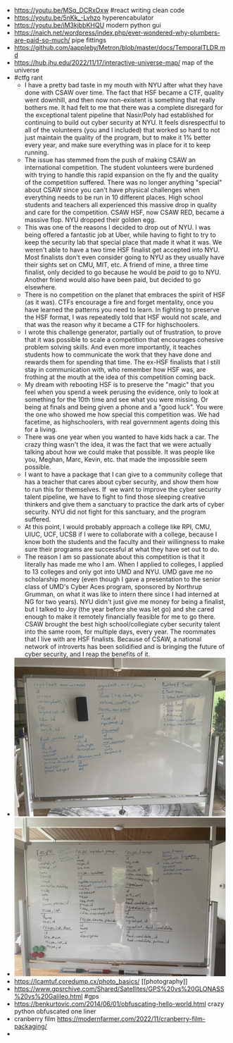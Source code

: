 - https://youtu.be/MSq_DCRxOxw #react writing clean code
- https://youtu.be/5nKk_-Lvhzo hyperencabulator
- https://youtu.be/iM3kjbbKHQU modern python gui
- https://naich.net/wordpress/index.php/ever-wondered-why-plumbers-are-paid-so-much/ pipe fittings
- https://github.com/aappleby/Metron/blob/master/docs/TemporalTLDR.md
- https://hub.jhu.edu/2022/11/17/interactive-universe-map/ map of the universe
- #ctfg rant
	- I have a pretty bad taste in my mouth with NYU after what they have done with CSAW over time. The fact that HSF became a CTF, quality went downhill, and then now non-existent is something that really bothers me. It had felt to me that there was a complete disregard for the exceptional talent pipeline that Nasir/Poly had established for continuing to build out cyber security at NYU. It feels disrespectful to all of the volunteers (you and I included) that worked so hard to not just maintain the quality of the program, but to make it 1% better every year, and make sure everything was in place for it to keep running.
	- The issue has stemmed from the push of making CSAW an international competition. The student volunteers were burdened with trying to handle this rapid expansion on the fly and the quality of the competition suffered. There was no longer anything "special" about CSAW since you can't have physical challenges when everything needs to be run in 10 different places. High school students and teachers all experienced this massive drop in quality and care for the competition. CSAW HSF, now CSAW RED, became a massive flop. NYU dropped their golden egg.
	- This was one of the reasons I decided to drop out of NYU. I was being offered a fantastic job at Uber, while having to fight to try to keep the security lab that special place that made it what it was. We weren't able to have a two time HSF finalist get accepted into NYU. Most finalists don't even consider going to NYU as they usually have their sights set on CMU, MIT, etc. A friend of mine, a three time finalist, only decided to go because he would be *paid* to go to NYU. Another friend would also have been paid, but decided to go elsewhere.
	- There is no competition on the planet that embraces the spirit of HSF (as it was). CTFs encourage a fire and forget mentality, once you have learned the patterns you need to learn. In fighting to preserve the HSF format, I was repeatedly told that HSF would not scale, and that was the reason why it became a CTF for highschoolers.
	- I wrote this challenge generator, partially out of frustration, to prove that it was possible to scale a competition that encourages cohesive problem solving skills. And even more importantly, it teaches students how to communicate the work that they have done and rewards them for spending that time. The ex-HSF finalists that I still stay in communication with, who remember how HSF was, are frothing at the mouth at the idea of this competition coming back.
	- My dream with rebooting HSF is to preserve the "magic" that you feel when you spend a week perusing the evidence, only to look at something for the 10th time and see what you were missing. Or being at finals and being given a phone and a "good luck". You were the one who showed me how special this competition was. We had facetime, as highschoolers, with real government agents doing this for a living.
	- There was one year when you wanted to have kids hack a car. The crazy thing wasn't the idea, it was the fact that we were actually talking about how we could make that possible. It was people like you, Meghan, Marc, Kevin, etc. that made the impossible seem possible.
	- I want to have a package that I can give to a community college that has a teacher that cares about cyber security, and show them how to run this for themselves. If  we want to improve the cyber security talent pipeline, we have to fight to find those sleeping creative thinkers and give them a sanctuary to practice the dark arts of cyber security. NYU did not fight for this sanctuary, and the program suffered.
	- At this point, I would probably approach a college like RPI, CMU, UIUC, UCF, UCSB if I were to collaborate with a college, because I know both the students and the faculty and their willingness to make sure their programs are successful at what they have set out to do.
	- The reason I am so passionate about this competition is that it literally has made me who I am. When I applied to colleges, I applied to 13 colleges and only got into UMD and NYU. UMD gave me no scholarship money (even though I gave a presentation to the senior class of UMD's Cyber Aces program, sponsored by Northrup Grumman, on what it was like to intern there since I had interned at NG for two years). NYU didn't just give me money for being a finalist, but I talked to Joy (the year before she was let go) and she cared enough to make it remotely financially feasible for me to go there. CSAW brought the best high school/collegiate cyber security talent into the same room, for multiple days, every year. The roommates that I live with are HSF finalists. Because of CSAW, a national network of introverts has been solidified and is bringing the future of cyber security, and I reap the benefits of it.
- ![2022-11-27-16-38-17.jpeg](../assets/2022-11-27-16-38-17.jpeg)
- ![2022-11-27-16-38-25.jpeg](../assets/2022-11-27-16-38-25.jpeg)
- https://lcamtuf.coredump.cx/photo_basics/ [[photography]]
- https://www.gpsrchive.com/Shared/Satellites/GPS%20vs%20GLONASS%20vs%20Galileo.html #gps
- https://benkurtovic.com/2014/06/01/obfuscating-hello-world.html crazy python obfuscated one liner
- cranberry film https://modernfarmer.com/2022/11/cranberry-film-packaging/
-